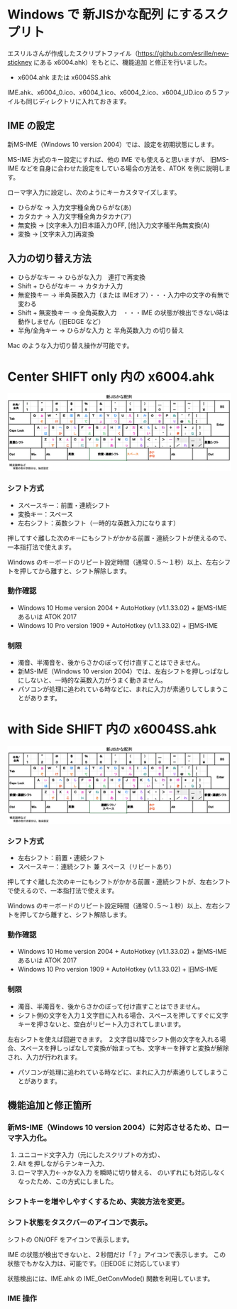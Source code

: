 # Windows で 新JISかな配列 にするスクプリト

エスリルさんが作成したスクリプトファイル（https://github.com/esrille/new-stickney にある x6004.ahk）をもとに、機能追加
と修正を行いました。

* x6004.ahk または x6004SS.ahk

IME.ahk、x6004_0.ico、x6004_1.ico、x6004_2.ico、x6004_UD.ico の５ファイルも同じディレクトリに入れておきます。

## IME の設定

新MS-IME（Windows 10 version 2004）では、設定を初期状態にします。

MS-IME 方式のキー設定にすれば、他の IME でも使えると思いますが、
旧MS-IME などを自身に合わせた設定をしている場合の方法を、ATOK を例に説明します。

ローマ字入力に設定し、次のようにキーカスタマイズします。

* ひらがな	→ 入力文字種全角ひらがな(あ)
* カタカナ	→ 入力文字種全角カタカナ(ア)
* 無変換	→ [文字未入力]日本語入力OFF, [他]入力文字種半角無変換(A)
* 変換	→ [文字未入力]再変換

## 入力の切り替え方法

* ひらがなキー		→ ひらがな入力　連打で再変換
* Shift + ひらがなキー	→ カタカナ入力
* 無変換キー		→ 半角英数入力（または IMEオフ）・・・入力中の文字の有無で変わる
* Shift + 無変換キー	→ 全角英数入力　・・・IME の状態が検出できない時は動作しません（旧EDGE など）
* 半角/全角キー		→ ひらがな入力 と 半角英数入力 の切り替え

Mac のような入力切り替え操作が可能です。

# Center SHIFT only 内の x6004.ahk

![JISキーボードの配列図](SinJIS_Layout.png)

### シフト方式

* スペースキー：前置・連続シフト
* 変換キー：スペース
* 左右シフト：英数シフト（一時的な英数入力になります）

押してすぐ離した次のキーにもシフトがかかる前置・連続シフトが使えるので、一本指打法で使えます。

Windows のキーボードのリピート設定時間（通常０.５〜１秒）以上、左右シフトを押してから離すと、シフト解除します。

### 動作確認

* Windows 10 Home version 2004 + AutoHotkey (v1.1.33.02) + 新MS-IME あるいは ATOK 2017
* Windows 10 Pro version 1909 + AutoHotkey (v1.1.33.02) + 旧MS-IME

### 制限

* 濁音、半濁音を、後からさかのぼって付け直すことはできません。
* 新MS-IME（Windows 10 version 2004）では、左右シフトを押しっぱなしにしないと、一時的な英数入力がうまく動きません。
* パソコンが処理に追われている時などに、まれに入力が素通りしてしまうことがあります。

# with Side SHIFT 内の x6004SS.ahk

![JISキーボードの配列図](SinJIS_SS_Layout.png)

### シフト方式

* 左右シフト：前置・連続シフト
* スペースキー：連続シフト 兼 スペース（リピートあり）

押してすぐ離した次のキーにもシフトがかかる前置・連続シフトが、左右シフトで使えるので、一本指打法で使えます。

Windows のキーボードのリピート設定時間（通常０.５〜１秒）以上、左右シフトを押してから離すと、シフト解除します。

### 動作確認

* Windows 10 Home version 2004 + AutoHotkey (v1.1.33.02) + 新MS-IME あるいは ATOK 2017
* Windows 10 Pro version 1909 + AutoHotkey (v1.1.33.02) + 旧MS-IME

### 制限

* 濁音、半濁音を、後からさかのぼって付け直すことはできません。
* シフト側の文字を入力１文字目に入れる場合、スペースを押してすぐに文字キーを押さないと、空白がリピート入力されてしまいます。

左右シフトを使えば回避できます。
２文字目以降でシフト側の文字を入れる場合、スペースを押しっぱなしで変換が始まっても、文字キーを押すと変換が解除され、入力が行われます。

* パソコンが処理に追われている時などに、まれに入力が素通りしてしまうことがあります。

## 機能追加と修正箇所

### 新MS-IME（Windows 10 version 2004）に対応させるため、ローマ字入力化。

1. ユニコード文字入力（元にしたスクリプトの方式）、
2. Alt を押しながらテンキー入力、
3. ローマ字入力←→かな入力 を瞬時に切り替える、
のいずれにも対応しなくなったため、この方式にしました。

### シフトキーを増やしやすくするため、実装方法を変更。

### シフト状態をタスクバーのアイコンで表示。

シフトの ON/OFF をアイコンで表示します。

IME の状態が検出できないと、２秒間だけ「？」アイコンで表示します。
この状態でもかな入力は、可能です。（旧EDGE に対応しています）

状態検出には、IME.ahk の IME_GetConvMode() 関数を利用しています。

### IME 操作
